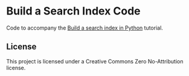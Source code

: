 # Build a Search Index Code

Code to accompany the [Build a search index in Python](https://jamesg.blog/2024/07/16/build-a-search-index/) tutorial.

## License

This project is licensed under a Creative Commons Zero No-Attribution license.
